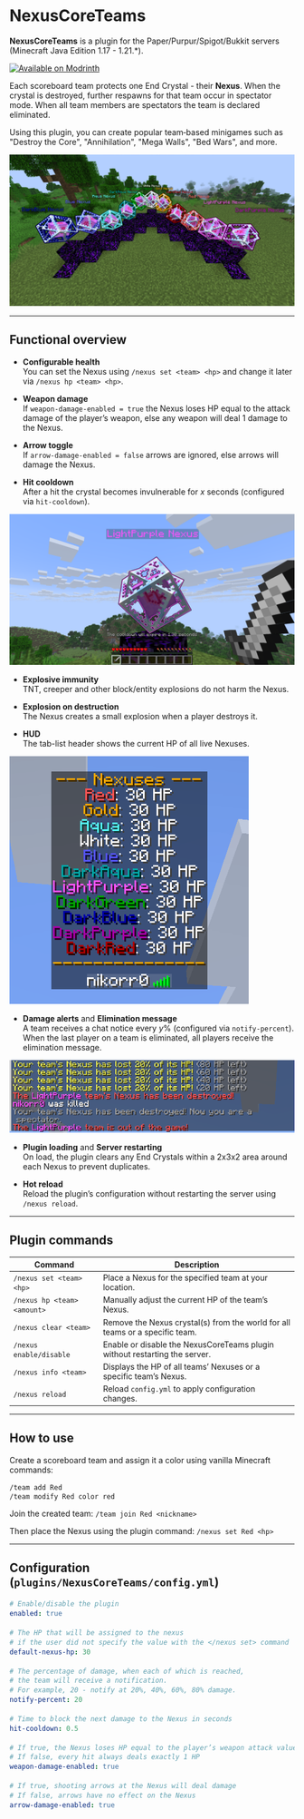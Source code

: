 # NexusCoreTeams
**NexusCoreTeams** is a plugin for the Paper/Purpur/Spigot/Bukkit servers (Minecraft Java Edition 1.17 - 1.21.*).  

[![Available on Modrinth](https://cdn.jsdelivr.net/npm/@intergrav/devins-badges@3/assets/cozy/available/modrinth_vector.svg)](https://modrinth.com/plugin/nexuscoreteams)

Each scoreboard team protects one End Crystal - their **Nexus**. When the crystal is destroyed, further respawns for that team occur in spectator mode. When all team members are spectators the team is declared eliminated.

Using this plugin, you can create popular team‑based minigames such as "Destroy the Core", "Annihilation", "Mega Walls", "Bed Wars", and more.

![](https://github.com/nikorr0/NexusCoreTeams/blob/main/screenshots/Colorful_end_crystals.png)

---

## Functional overview

* **Configurable health**<br>
You can set the Nexus using `/nexus set <team> <hp>` and change it later via `/nexus hp <team> <hp>`.

* **Weapon damage**<br>
If `weapon-damage-enabled = true` the Nexus loses HP equal to the attack damage of the player’s weapon, else any weapon will deal 1 damage to the Nexus.

* **Arrow toggle**<br>
If `arrow-damage-enabled = false` arrows are ignored, else arrows will damage the Nexus.

* **Hit cooldown**<br>
After a hit the crystal becomes invulnerable for *x* seconds (configured via `hit-cooldown`).

![](https://github.com/nikorr0/NexusCoreTeams/blob/main/screenshots/Configurable_cooldown.png)

* **Explosive immunity**<br>
TNT, creeper and other block/entity explosions do not harm the Nexus.

* **Explosion on destruction**<br>
The Nexus creates a small explosion when a player destroys it.

* **HUD**<br>
The tab-list header shows the current HP of all live Nexuses.

![](https://github.com/nikorr0/NexusCoreTeams/blob/main/screenshots/Nexuses_in_the_tab_list_1.png)

* **Damage alerts** and **Elimination message**<br>
A team receives a chat notice every *y*% (configured via `notify-percent`). When the last player on a team is eliminated, all players receive the elimination message.

![](https://github.com/nikorr0/NexusCoreTeams/blob/main/screenshots/Notifications_and_messages.png)

* **Plugin loading** and **Server restarting**<br>
On load, the plugin clears any End Crystals within a 2x3x2 area around each Nexus to prevent duplicates.

* **Hot reload**<br>
Reload the plugin’s configuration without restarting the server using `/nexus reload`.

---

## Plugin сommands

| Command | Description|
|---------|------------|
| `/nexus set <team> <hp>` | Place a Nexus for the specified team at your location. |
| `/nexus hp <team> <amount>` | Manually adjust the current HP of the team’s Nexus. |
| `/nexus clear <team>` | Remove the Nexus crystal(s) from the world for all teams or a specific team. |
| `/nexus enable/disable` | Enable or disable the NexusCoreTeams plugin without restarting the server. |
| `/nexus info <team>` | Displays the HP of all teams’ Nexuses or a specific team’s Nexus. |
| `/nexus reload` | Reload `config.yml` to apply configuration changes. |

---

## How to use

Create a scoreboard team and assign it a color using vanilla Minecraft commands:
```
/team add Red
/team modify Red color red
```

Join the created team:
```/team join Red <nickname>```

Then place the Nexus using the plugin command:
```/nexus set Red <hp>```

---

## Configuration (`plugins/NexusCoreTeams/config.yml`)

```yml
# Enable/disable the plugin
enabled: true

# The HP that will be assigned to the nexus
# if the user did not specify the value with the </nexus set> command
default-nexus-hp: 30

# The percentage of damage, when each of which is reached,
# the team will receive a notification.
# For example, 20 - notify at 20%, 40%, 60%, 80% damage.
notify-percent: 20

# Time to block the next damage to the Nexus in seconds
hit-cooldown: 0.5

# If true, the Nexus loses HP equal to the player’s weapon attack value
# If false, every hit always deals exactly 1 HP
weapon-damage-enabled: true

# If true, shooting arrows at the Nexus will deal damage
# If false, arrows have no effect on the Nexus
arrow-damage-enabled: true
```
